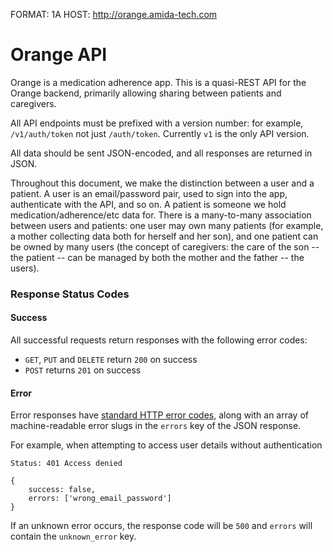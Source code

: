 FORMAT: 1A
HOST: http://orange.amida-tech.com

# Orange API

Orange is a medication adherence app. This is a quasi-REST API for the Orange
backend, primarily allowing sharing between patients and caregivers.

All API endpoints must be prefixed with a version number: for example,
`/v1/auth/token` not just `/auth/token`. Currently `v1` is the only API version.

All data should be sent JSON-encoded, and all responses are returned in JSON.

Throughout this document, we make the distinction between a user and a patient.
A user is an email/password pair, used to sign into the app, authenticate with the API,
and so on. A patient is someone we hold medication/adherence/etc data for. There is
a many-to-many association between users and patients: one user may own many patients
(for example, a mother collecting data both for herself and her son), and one patient
can be owned by many users (the concept of caregivers: the care of the son -- the patient
-- can be managed by both the mother and the father -- the users).

### Response Status Codes
#### Success
All successful requests return responses with the following error codes:
 - `GET`, `PUT` and `DELETE` return `200` on success
 - `POST` returns `201` on success

#### Error
Error responses have [standard HTTP error codes](http://www.restapitutorial.com/httpstatuscodes.html),
along with an array of machine-readable error slugs in the `errors` key of the JSON response.

For example, when attempting to access user details without authentication

    Status: 401 Access denied

<!-- seperate -->

    {
        success: false,
        errors: ['wrong_email_password']
    }

If an unknown error occurs, the response code will be `500` and `errors` will
contain the `unknown_error` key.


